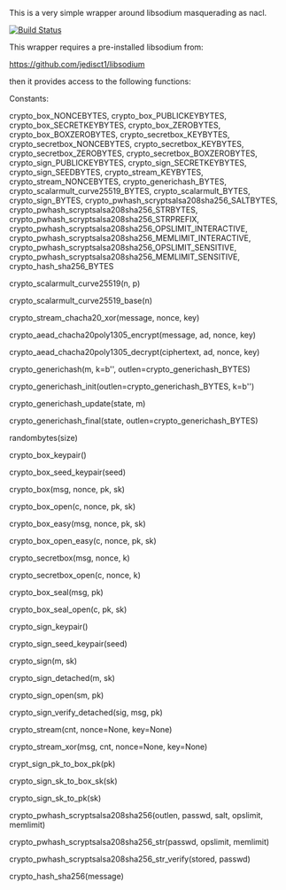 This is a very simple wrapper around libsodium masquerading as nacl.

[![Build Status](https://travis-ci.org/stef/pysodium.svg?branch=master)](https://travis-ci.org/stef/pysodium)

This wrapper requires a pre-installed libsodium from:

   https://github.com/jedisct1/libsodium

then it provides access to the following functions:

Constants:

crypto_box_NONCEBYTES, crypto_box_PUBLICKEYBYTES,
crypto_box_SECRETKEYBYTES, crypto_box_ZEROBYTES,
crypto_box_BOXZEROBYTES, crypto_secretbox_KEYBYTES,
crypto_secretbox_NONCEBYTES, crypto_secretbox_KEYBYTES,
crypto_secretbox_ZEROBYTES, crypto_secretbox_BOXZEROBYTES,
crypto_sign_PUBLICKEYBYTES, crypto_sign_SECRETKEYBYTES,
crypto_sign_SEEDBYTES,
crypto_stream_KEYBYTES, crypto_stream_NONCEBYTES,
crypto_generichash_BYTES, crypto_scalarmult_curve25519_BYTES,
crypto_scalarmult_BYTES, crypto_sign_BYTES,
crypto_pwhash_scryptsalsa208sha256_SALTBYTES,
crypto_pwhash_scryptsalsa208sha256_STRBYTES,
crypto_pwhash_scryptsalsa208sha256_STRPREFIX,
crypto_pwhash_scryptsalsa208sha256_OPSLIMIT_INTERACTIVE,
crypto_pwhash_scryptsalsa208sha256_MEMLIMIT_INTERACTIVE,
crypto_pwhash_scryptsalsa208sha256_OPSLIMIT_SENSITIVE,
crypto_pwhash_scryptsalsa208sha256_MEMLIMIT_SENSITIVE,
crypto_hash_sha256_BYTES

crypto_scalarmult_curve25519(n, p)

crypto_scalarmult_curve25519_base(n)

crypto_stream_chacha20_xor(message, nonce, key)

crypto_aead_chacha20poly1305_encrypt(message, ad, nonce, key)

crypto_aead_chacha20poly1305_decrypt(ciphertext, ad, nonce, key)

crypto_generichash(m, k=b'', outlen=crypto_generichash_BYTES)

crypto_generichash_init(outlen=crypto_generichash_BYTES, k=b'')

crypto_generichash_update(state, m)

crypto_generichash_final(state, outlen=crypto_generichash_BYTES)

randombytes(size)

crypto_box_keypair()

crypto_box_seed_keypair(seed)

crypto_box(msg, nonce, pk, sk)

crypto_box_open(c, nonce, pk, sk)

crypto_box_easy(msg, nonce, pk, sk)

crypto_box_open_easy(c, nonce, pk, sk)

crypto_secretbox(msg, nonce, k)

crypto_secretbox_open(c, nonce, k)

crypto_box_seal(msg, pk)

crypto_box_seal_open(c, pk, sk)

crypto_sign_keypair()

crypto_sign_seed_keypair(seed)

crypto_sign(m, sk)

crypto_sign_detached(m, sk)

crypto_sign_open(sm, pk)

crypto_sign_verify_detached(sig, msg, pk)

crypto_stream(cnt, nonce=None, key=None)

crypto_stream_xor(msg, cnt, nonce=None, key=None)

crypt_sign_pk_to_box_pk(pk)

crypto_sign_sk_to_box_sk(sk)

crypto_sign_sk_to_pk(sk)

crypto_pwhash_scryptsalsa208sha256(outlen, passwd, salt, opslimit, memlimit)

crypto_pwhash_scryptsalsa208sha256_str(passwd, opslimit, memlimit)

crypto_pwhash_scryptsalsa208sha256_str_verify(stored, passwd)

crypto_hash_sha256(message)
